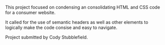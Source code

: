 This project focused on condensing an consolidating HTML and CSS code for a consumer website.

It called for the use of semantic headers as well as other elements to logically make the code consise and easy to navigate.

Project submitted by Cody Stubblefield.
